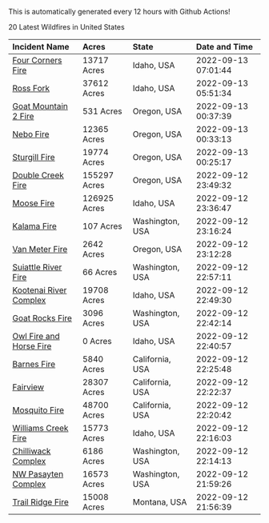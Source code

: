 This is automatically generated every 12 hours with Github Actions!

20 Latest Wildfires in United States

 | Incident Name | Acres | State | Date and Time |
|:---|:---|:---|:---|
| [Four Corners Fire](https://inciweb.nwcg.gov/incident/8331/) | 13717 Acres | Idaho, USA | 2022-09-13 07:01:44 |
| [Ross Fork](https://inciweb.nwcg.gov/incident/8375/) | 37612 Acres | Idaho, USA | 2022-09-13 05:51:34 |
| [Goat Mountain 2 Fire](https://inciweb.nwcg.gov/incident/8380/) | 531 Acres | Oregon, USA | 2022-09-13 00:37:39 |
| [Nebo Fire](https://inciweb.nwcg.gov/incident/8363/) | 12365 Acres | Oregon, USA | 2022-09-13 00:33:13 |
| [Sturgill Fire](https://inciweb.nwcg.gov/incident/8364/) | 19774 Acres | Oregon, USA | 2022-09-13 00:25:17 |
| [Double Creek Fire](https://inciweb.nwcg.gov/incident/8366/) | 155297 Acres | Oregon, USA | 2022-09-12 23:49:32 |
| [Moose Fire](https://inciweb.nwcg.gov/incident/8249/) | 126925 Acres | Idaho, USA | 2022-09-12 23:36:47 |
| [Kalama Fire](https://inciweb.nwcg.gov/incident/8420/) | 107 Acres | Washington, USA | 2022-09-12 23:16:24 |
| [Van Meter Fire](https://inciweb.nwcg.gov/incident/8405/) | 2642 Acres | Oregon, USA | 2022-09-12 23:12:28 |
| [Suiattle River Fire](https://inciweb.nwcg.gov/incident/8396/) | 66 Acres | Washington, USA | 2022-09-12 22:57:11 |
| [Kootenai River Complex ](https://inciweb.nwcg.gov/incident/8378/) | 19708 Acres | Idaho, USA | 2022-09-12 22:49:30 |
| [Goat Rocks Fire](https://inciweb.nwcg.gov/incident/8415/) | 3096 Acres | Washington, USA | 2022-09-12 22:42:14 |
| [Owl Fire and Horse Fire](https://inciweb.nwcg.gov/incident/8416/) | 0 Acres | Idaho, USA | 2022-09-12 22:40:57 |
| [Barnes Fire](https://inciweb.nwcg.gov/incident/8403/) | 5840 Acres | California, USA | 2022-09-12 22:25:48 |
| [Fairview](https://inciweb.nwcg.gov/incident/8402/) | 28307 Acres | California, USA | 2022-09-12 22:22:37 |
| [Mosquito Fire](https://inciweb.nwcg.gov/incident/8398/) | 48700 Acres | California, USA | 2022-09-12 22:20:42 |
| [Williams Creek Fire](https://inciweb.nwcg.gov/incident/8372/) | 15773 Acres | Idaho, USA | 2022-09-12 22:16:03 |
| [Chilliwack Complex](https://inciweb.nwcg.gov/incident/8394/) | 6186 Acres | Washington, USA | 2022-09-12 22:14:13 |
| [NW Pasayten Complex](https://inciweb.nwcg.gov/incident/8397/) | 16573 Acres | Washington, USA | 2022-09-12 21:59:26 |
| [Trail Ridge Fire](https://inciweb.nwcg.gov/incident/8365/) | 15008 Acres | Montana, USA | 2022-09-12 21:56:39 |
